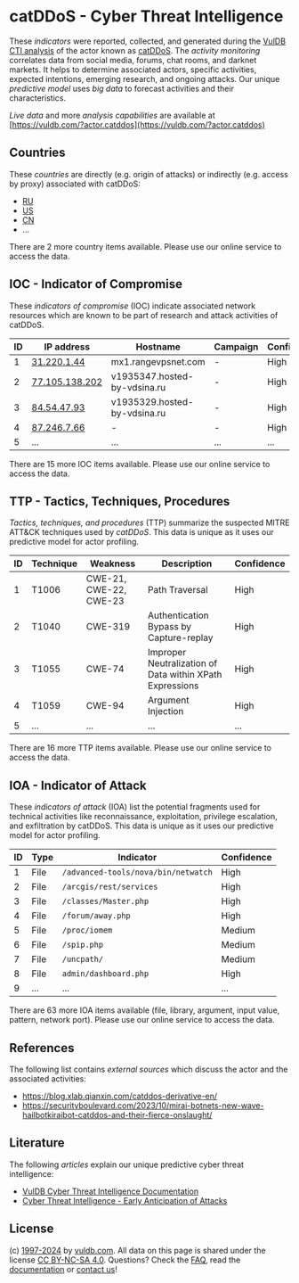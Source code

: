 # catDDoS - Cyber Threat Intelligence

These _indicators_ were reported, collected, and generated during the [VulDB CTI analysis](https://vuldb.com/?kb.cti) of the actor known as [catDDoS](https://vuldb.com/?actor.catddos). The _activity monitoring_ correlates data from social media, forums, chat rooms, and darknet markets. It helps to determine associated actors, specific activities, expected intentions, emerging research, and ongoing attacks. Our unique _predictive model_ uses _big data_ to forecast activities and their characteristics.

_Live data_ and more _analysis capabilities_ are available at [https://vuldb.com/?actor.catddos](https://vuldb.com/?actor.catddos)

## Countries

These _countries_ are directly (e.g. origin of attacks) or indirectly (e.g. access by proxy) associated with catDDoS:

* [RU](https://vuldb.com/?country.ru)
* [US](https://vuldb.com/?country.us)
* [CN](https://vuldb.com/?country.cn)
* ...

There are 2 more country items available. Please use our online service to access the data.

## IOC - Indicator of Compromise

These _indicators of compromise_ (IOC) indicate associated network resources which are known to be part of research and attack activities of catDDoS.

ID | IP address | Hostname | Campaign | Confidence
-- | ---------- | -------- | -------- | ----------
1 | [31.220.1.44](https://vuldb.com/?ip.31.220.1.44) | mx1.rangevpsnet.com | - | High
2 | [77.105.138.202](https://vuldb.com/?ip.77.105.138.202) | v1935347.hosted-by-vdsina.ru | - | High
3 | [84.54.47.93](https://vuldb.com/?ip.84.54.47.93) | v1935329.hosted-by-vdsina.ru | - | High
4 | [87.246.7.66](https://vuldb.com/?ip.87.246.7.66) | - | - | High
5 | ... | ... | ... | ...

There are 15 more IOC items available. Please use our online service to access the data.

## TTP - Tactics, Techniques, Procedures

_Tactics, techniques, and procedures_ (TTP) summarize the suspected MITRE ATT&CK techniques used by _catDDoS_. This data is unique as it uses our predictive model for actor profiling.

ID | Technique | Weakness | Description | Confidence
-- | --------- | -------- | ----------- | ----------
1 | T1006 | CWE-21, CWE-22, CWE-23 | Path Traversal | High
2 | T1040 | CWE-319 | Authentication Bypass by Capture-replay | High
3 | T1055 | CWE-74 | Improper Neutralization of Data within XPath Expressions | High
4 | T1059 | CWE-94 | Argument Injection | High
5 | ... | ... | ... | ...

There are 16 more TTP items available. Please use our online service to access the data.

## IOA - Indicator of Attack

These _indicators of attack_ (IOA) list the potential fragments used for technical activities like reconnaissance, exploitation, privilege escalation, and exfiltration by catDDoS. This data is unique as it uses our predictive model for actor profiling.

ID | Type | Indicator | Confidence
-- | ---- | --------- | ----------
1 | File | `/advanced-tools/nova/bin/netwatch` | High
2 | File | `/arcgis/rest/services` | High
3 | File | `/classes/Master.php` | High
4 | File | `/forum/away.php` | High
5 | File | `/proc/iomem` | Medium
6 | File | `/spip.php` | Medium
7 | File | `/uncpath/` | Medium
8 | File | `admin/dashboard.php` | High
9 | ... | ... | ...

There are 63 more IOA items available (file, library, argument, input value, pattern, network port). Please use our online service to access the data.

## References

The following list contains _external sources_ which discuss the actor and the associated activities:

* https://blog.xlab.qianxin.com/catddos-derivative-en/
* https://securityboulevard.com/2023/10/mirai-botnets-new-wave-hailbotkiraibot-catddos-and-their-fierce-onslaught/

## Literature

The following _articles_ explain our unique predictive cyber threat intelligence:

* [VulDB Cyber Threat Intelligence Documentation](https://vuldb.com/?kb.cti)
* [Cyber Threat Intelligence - Early Anticipation of Attacks](https://www.scip.ch/en/?labs.20201022)

## License

(c) [1997-2024](https://vuldb.com/?kb.changelog) by [vuldb.com](https://vuldb.com/?kb.about). All data on this page is shared under the license [CC BY-NC-SA 4.0](https://creativecommons.org/licenses/by-nc-sa/4.0/). Questions? Check the [FAQ](https://vuldb.com/?kb.faq), read the [documentation](https://vuldb.com/?kb) or [contact us](https://vuldb.com/?contact)!
